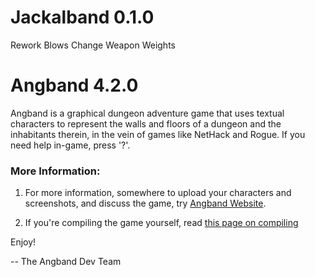 # Jackalband 0.1.0

Rework Blows
Change Weapon Weights

# Angband 4.2.0


Angband is a graphical dungeon adventure game that uses textual characters
to represent the walls and floors of a dungeon and the inhabitants therein, 
in the vein of games like NetHack and Rogue.  If you need help in-game,
press '?'.

### More Information:

1. For more information, somewhere to upload your characters and screenshots, and discuss the game, try [Angband Website](http://angband.oook.cz/).

2. If you're compiling the game yourself, read [this page on compiling](https://angband.readthedocs.io/en/latest/hacking/compiling.html.)


Enjoy!

-- The Angband Dev Team
